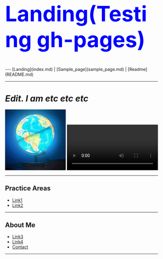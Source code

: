 <h1 style="color:blue; font-size:5em">Landing(Testing gh-pages)</h1>
---
[Landing](index.md) | [Sample_page](sample_page.md) | [Readme](README.md)

---
# <i>Edit. I am etc etc etc</i>
![Link](images/logo.png)
<video src="https://www.youtube.com/watch?list=PL5P8TinruTgMH1AIL-GyzymdGCfG6pUQd&v=HYzaJvq9hm8" controls>

---

## Practice Areas
- [ Link1 ](#link1)<br>
- [ Link2 ](#link2)<br>

---

## About Me
- [ Link3 ](#link3)<br>
- [ Link4 ](#link4)<br>
- [ Contact ](#contact)<br>

---
